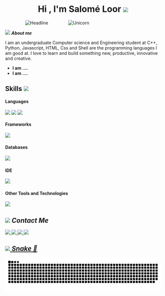 <h1 align="center"><b>Hi , I'm Salomé Loor </b><img src="https://media.giphy.com/media/hvRJCLFzcasrR4ia7z/giphy.gif" width="35"></h1>
<img align="right" width=300px alt="Unicorn" src="https://c.tenor.com/GN73MKBawZYAAAAi/busy-cute.gif" />

 <div align=center>
        <img src="https://readme-typing-svg.herokuapp.com?color=%236FDA44&size=32&center=true&vCenter=true&width=600&height=50&lines=Hi+there+%F0%9F%91%8B;I´m+Computer+Science+Student" alt="Headline" />
    </div>

 <img src="https://media.giphy.com/media/ObNTw8Uzwy6KQ/giphy.gif" width="30px">&nbsp;***About me***

I am an undergraduate Computer science and Engineering student at  C++, Python, Javascript, HTML, Css and Shell are the programming languages I am good at. I love to learn and build something new, productive, innovative and creative.
* **I am ....**
* **I am ....**

<h2> Skills <img src = "https://media2.giphy.com/media/QssGEmpkyEOhBCb7e1/giphy.gif?cid=ecf05e47a0n3gi1bfqntqmob8g9aid1oyj2wr3ds3mg700bl&rid=giphy.gif" width = 32px> </h2>
<h4> Languages </h4>
<span> 
  <img src="https://img.shields.io/badge/HTML5-E34F26?style=for-the-badge&logo=html5&logoColor=white">
  <img src="https://img.shields.io/badge/CSS3-1572B6?style=for-the-badge&logo=css3&logoColor=white">
  <img src="https://img.shields.io/badge/JavaScript-F7DF1E?style=for-the-badge&logo=javascript&logoColor=black">
</span>

<h4> Frameworks </h4>
<span>
  <img src="https://img.shields.io/badge/Bootstrap-563D7C?style=for-the-badge&logo=bootstrap&logoColor=white">
</span>

<h4> Databases </h4>
<span>
  <img src="https://img.shields.io/badge/MySQL-00000F?style=for-the-badge&logo=mysql&logoColor=white">
</span>

<h4> IDE </h4>
<span>
<img src="https://img.shields.io/badge/Visual_Studio_Code-0078D4?style=for-the-badge&logo=visual%20studio%20code&logoColor=white">


<h4> Other Tools and Technologies </h4>
<span>
  <img src="https://img.shields.io/badge/Git-F05032?style=for-the-badge&logo=git&logoColor=white">

</span>



## <img src="https://media.giphy.com/media/ObNTw8Uzwy6KQ/giphy.gif" width="30px">&nbsp;***Contact Me***
 <a href ="">
<img src="https://img.shields.io/badge/Facebook-%231877F2.svg?style=for-the-badge&logo=Facebook&logoColor=white">
 <a href ="">
<img src="https://img.shields.io/badge/linkedin-%230077B5.svg?style=for-the-badge&logo=linkedin&logoColor=white">
 <a href ="">
<img src="https://img.shields.io/badge/Telegram-2CA5E0?style=for-the-badge&logo=telegram&logoColor=white">
 <a href ="">
<img src="https://img.shields.io/badge/Gmail-D14836?style=for-the-badge&logo=gmail&logoColor=white">




## <img src="https://media.giphy.com/media/ObNTw8Uzwy6KQ/giphy.gif" width="30px">&nbsp;***Snake 🐍***

  <p align="center">
  <img src="https://github.com/DHANOLA/DHANOLA/raw/output/github-contribution-grid-snake.svg" alt="snake"></center>
</p>



